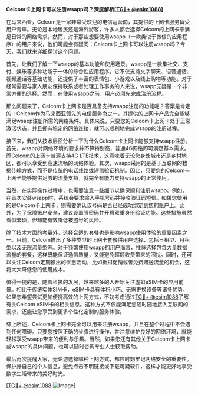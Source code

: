 **Celcom卡上网卡可以注册wsapp吗？深度解析[[TG💪+ @esim1088](https://t.me/s/esim1088)]**

在马来西亚，Celcom是一家非常受欢迎的电信运营商，其提供的上网卡服务备受用户青睐。无论是本地居民还是海外游客，许多人都会选择Celcom的上网卡来满足日常的网络需求。然而，对于那些想要使用wsapp（一款类似于微信的应用程序）的用户来说，他们可能会有疑问：Celcom卡上网卡可以注册wsapp吗？今天，我们就来详细探讨这个问题。

首先，让我们了解一下wsapp的基本功能和使用场景。wsapp是一款集社交、支付、娱乐等多种功能于一体的综合性应用程序。它不仅支持文字聊天、语音通话、视频通话等基础功能，还提供了丰富的表情包、小游戏以及线上购物等功能。对于经常需要与家人朋友保持联系或者处理工作事务的人来说，wsapp无疑是一个非常方便的选择。然而，在使用wsapp之前，用户必须先完成注册流程。

那么问题来了，Celcom卡上网卡是否具备支持wsapp注册的功能呢？答案是肯定的！Celcom作为马来西亚领先的电信服务商之一，其提供的上网卡产品完全能够满足wsapp注册所需的网络条件。具体来说，只要您的Celcom卡上网卡处于正常激活状态，并且拥有稳定的网络连接，就可以顺利地完成wsapp的注册过程。

接下来，我们从技术层面分析一下为什么Celcom卡上网卡能够支持wsapp注册。首先，wsapp对网络环境的要求并不算特别高，普通4G网络即可满足基本需求。而Celcom的上网卡普遍支持4G LTE技术，这意味着无论您身处城市还是乡村地区，都可以享受到高速流畅的网络体验。其次，wsapp采用的是基于互联网的数据传输方式，而不是传统的电话线路或短信验证机制。因此，只要您的Celcom卡上网卡能够提供足够的流量支持，就完全有能力支持wsapp的正常使用。

当然，在实际操作过程中，也需要注意一些细节以确保顺利注册wsapp。例如，在首次安装wsapp时，系统会要求输入手机号码并接收验证码短信。如果您使用的是Celcom卡上网卡，则需要确认该号码是否已经成功绑定到您的账户上。此外，为了保障账户安全，建议设置强密码并开启双重身份验证功能。这些措施虽然看似繁琐，但却能有效降低被盗号的风险。

除了技术方面的考量外，选择合适的套餐也是影响wsapp使用体验的重要因素之一。目前，Celcom推出了多种类型的上网卡套餐供用户选择，包括日租型、月租型以及无限流量型等。对于频繁使用wsapp的用户而言，推荐选择包含大量数据流量的套餐，这样既能保证通信质量，又能避免超额收费带来的困扰。同时，还可以关注Celcom定期推出的优惠活动，比如折扣促销或者免费赠送流量的机会，这将大大降低您的使用成本。

值得一提的是，随着科技的发展，越来越多的人开始关注虚拟eSIM卡的应用前景。相比于传统实体SIM卡，eSIM卡具有体积小巧、无需更换设备等诸多优势。如果您希望尝试更加便捷高效的上网方式，不妨考虑通过[TG💪+ @esim1088](https://t.me/s/esim1088)了解有关Celcom eSIM卡的相关信息。这种方式不仅能满足您随时随地接入互联网的需求，还能让您享受到更多个性化定制的服务体验。

综上所述，Celcom卡上网卡完全可以用来注册wsapp，并且在整个过程中不会遇到任何障碍。只要您按照正确的步骤进行操作，并注意维护良好的网络环境，就能轻松享受wsapp带来的便利与乐趣。当然，如果您还有其他关于Celcom卡上网卡或wsapp的具体问题，也可以随时咨询专业人士获取帮助。

最后再次提醒大家，无论您选择哪种上网方式，都应时刻牢记网络安全的重要性。保护好自己的个人信息，避免点击不明链接或下载可疑软件，这样才能更好地享受数字生活带来的美好时光。

[[TG💪+ @esim1088](https://t.me/s/esim1088) ![Image](https://i.postimg.cc/4NQfJmqS/Snipaste-2025-05-13-00-14-12.png)]